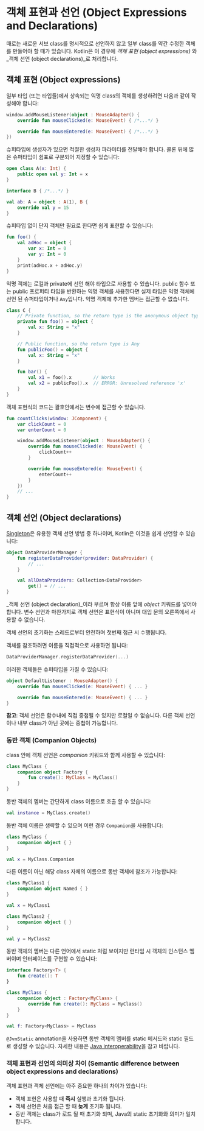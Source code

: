 # 객체 표현과 선언 \(Object Expressions and Declarations\)

때로는 새로운 서브 class를 명시적으로 선언하지 않고 일부 class를 약간 수정한 객체를 만들어야 할 때가 있습니다. Kotlin은 이 경우에 _객체 표현 \(object expressions\)_ 와 _객체 선언 \(object declarations\)_로 처리합니다.

## 객체 표현 \(Object expressions\)

일부 타입 \(또는 타입들\)에서 상속되는 익명 class의 객체를 생성하려면 다음과 같이 작성해야 합니다:

```kotlin
window.addMouseListener(object : MouseAdapter() {
    override fun mouseClicked(e: MouseEvent) { /*...*/ }

    override fun mouseEntered(e: MouseEvent) { /*...*/ }
})
```

슈퍼타입에 생성자가 있으면 적절한 생성자 파라미터를 전달해야 합니다. 콜론 뒤에 많은 슈퍼타입이 쉼표로 구분되어 지정할 수 있습니다:

```kotlin
open class A(x: Int) {
    public open val y: Int = x
}

interface B { /*...*/ }

val ab: A = object : A(1), B {
    override val y = 15
}
```

슈퍼타입 없이 단지 객체만 필요로 한다면 쉽게 표현할 수 있습니다:

```kotlin
fun foo() {
    val adHoc = object {
        var x: Int = 0
        var y: Int = 0
    }
    print(adHoc.x + adHoc.y)
}
```

익명 객체는 로컬과 private에 선언 해야 타입으로 사용할 수 있습니다. public 함수 또는 public 프로퍼티 타입을 반환하는 익명 객체를 사용한다면 실제 타입은 익명 객체에 선언 된 슈퍼타입이거나 `Any`입니다. 익명 객체에 추가한 멤버는 접근할 수 없습니다.

```kotlin
class C {
    // Private function, so the return type is the anonymous object type
    private fun foo() = object {
        val x: String = "x"
    }

    // Public function, so the return type is Any
    fun publicFoo() = object {
        val x: String = "x"
    }

    fun bar() {
        val x1 = foo().x        // Works
        val x2 = publicFoo().x  // ERROR: Unresolved reference 'x'
    }
}
```

객체 표현식의 코드는 괄호안에서는 변수에 접근할 수 있습니다.

```kotlin
fun countClicks(window: JComponent) {
    var clickCount = 0
    var enterCount = 0

    window.addMouseListener(object : MouseAdapter() {
        override fun mouseClicked(e: MouseEvent) {
            clickCount++
        }

        override fun mouseEntered(e: MouseEvent) {
            enterCount++
        }
    })
    // ...
}
```

## 객체 선언 \(Object declarations\)

[Singleton](http://en.wikipedia.org/wiki/Singleton_pattern)은 유용한 객체 선언 방법 중 하나이며, Kotlin은 이것을 쉽게 선언할 수 있습니다:

```kotlin
object DataProviderManager {
    fun registerDataProvider(provider: DataProvider) {
        // ...
    }

    val allDataProviders: Collection<DataProvider>
        get() = // ...
}
```

_객체 선언 \(object declaration\)_이라 부르며 항상 이름 앞에 _object_ 키워드를 넣어야 합니다. 변수 선언과 마찬가지로 객체 선언은 표현식이 아니며 대입 문의 오른쪽에서 사용할 수 없습니다.

객체 선언의 초기화는 스레드로부터 안전하며 첫번째 접근 시 수행됩니다.

객체를 참조하려면 이름을 직접적으로 사용하면 됩니다:

```kotlin
DataProviderManager.registerDataProvider(...)
```

이러한 객체들은 슈퍼타입을 가질 수 있습니다:

```kotlin
object DefaultListener : MouseAdapter() {
    override fun mouseClicked(e: MouseEvent) { ... }

    override fun mouseEntered(e: MouseEvent) { ... }
}
```

**참고**: 객체 선언은 함수내에 직접 중첩될 수 있지만 로컬일 수 없습니다. 다른 객체 선언이나 내부 class가 아닌 곳에는 중첩이 가능합니다.

### 동반 객체 \(Companion Objects\)

class 안에 객체 선언은 _companion_ 키워드와 함께 사용할 수 있습니다:

```kotlin
class MyClass {
    companion object Factory {
        fun create(): MyClass = MyClass()
    }
}
```

동반 객체의 멤버는 간단하게 class 이름으로 호출 할 수 있습니다:

```kotlin
val instance = MyClass.create()
```

동반 객체 이름은 생략할 수 있으며 이런 경우 `Companion`을 사용합니다:

```kotlin
class MyClass {
    companion object { }
}

val x = MyClass.Companion
```

다른 이름이 아닌 해당 class 자체의 이름으로 동반 객체에 참조가 가능합니다:

```kotlin
class MyClass1 {
    companion object Named { }
}

val x = MyClass1

class MyClass2 {
    companion object { }
}

val y = MyClass2
```

동반 객체의 멤버는 다른 언어에서 static 처럼 보이지만 런타임 시 객체의 인스턴스 멤버이며 인터페이스를 구현할 수 있습니다:

```kotlin
interface Factory<T> {
    fun create(): T
}

class MyClass {
    companion object : Factory<MyClass> {
        override fun create(): MyClass = MyClass()
    }
}

val f: Factory<MyClass> = MyClass
```

`@JvmStatic` annotation을 사용하면 동반 객체의 멤버를 static 메서드와 static 필드로 생성할 수 있습니다. 자세한 내용은 [Java interoperability](https://kotlinlang.org/docs/reference/java-to-kotlin-interop.html#static-fields)을 참고 바랍니다.

### 객체 표현과 선언의 의미상 차이 \(Semantic difference between object expressions and declarations\)

객체 표현과 객체 선언에는 아주 중요한 하나의 차이가 있습니다:

* 객체 표현은 사용할 때 **즉시** 실행과 초기화 됩니다.
* 객체 선언은 처음 접근 할 때 **늦게** 초기화 됩니다.
* 동반 객체는 class가 로드 될 때 초기화 되며, Java의 static 초기화와 의미가 일치합니다.

